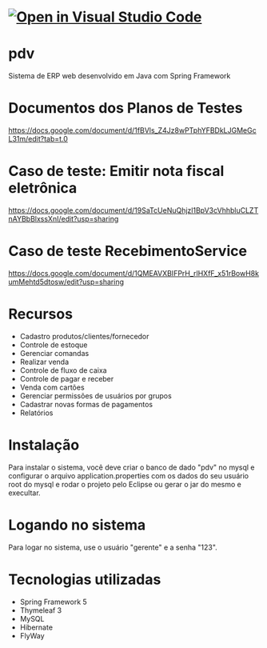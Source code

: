 [![Open in Visual Studio Code](https://classroom.github.com/assets/open-in-vscode-2e0aaae1b6195c2367325f4f02e2d04e9abb55f0b24a779b69b11b9e10269abc.svg)](https://classroom.github.com/online_ide?assignment_repo_id=19413166&assignment_repo_type=AssignmentRepo)
=======
# pdv
Sistema de ERP web desenvolvido em Java com Spring Framework 

# Documentos dos Planos de Testes
https://docs.google.com/document/d/1fBVls_Z4Jz8wPTphYFBDkLJGMeGcL31m/edit?tab=t.0

# Caso de teste: Emitir nota fiscal eletrônica
https://docs.google.com/document/d/19SaTcUeNuQhjzl1BpV3cVhhbluCLZTnAYBbBlxssXnI/edit?usp=sharing

# Caso de teste RecebimentoService
https://docs.google.com/document/d/1QMEAVXBIFPrH_rlHXfF_x51rBowH8kumMehtd5dtosw/edit?usp=sharing

# Recursos
- Cadastro produtos/clientes/fornecedor
- Controle de estoque
- Gerenciar comandas
- Realizar venda
- Controle de fluxo de caixa
- Controle de pagar e receber
- Venda com cartões
- Gerenciar permissões de usuários por grupos
- Cadastrar novas formas de pagamentos
- Relatórios

# Instalação
Para instalar o sistema, você deve criar o banco de dado "pdv" no mysql e configurar o arquivo application.properties
com os dados do seu usuário root do mysql e rodar o projeto pelo Eclipse ou gerar o jar do mesmo e execultar.

# Logando no sistema
Para logar no sistema, use o usuário "gerente" e a senha "123".

# Tecnologias utilizadas
- Spring Framework 5
- Thymeleaf 3
- MySQL
- Hibernate
- FlyWay
